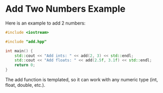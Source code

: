 # Add Two Numbers Example

Here is an example to add 2 numbers:
```cpp
#include <iostream>

#include "add.hpp"

int main() {
    std::cout << "Add ints: " << add(2, 3) << std::endl;
    std::cout << "Add floats: " << add(2.5f, 3.1f) << std::endl;
    return 0;
}

```

The add function is templated, so it can work with any numeric type (int, float, double, etc.).